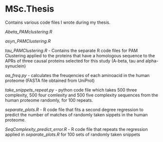 # MSc.Thesis
Contains various code files I wrote during my thesis.

*Abeta_PAMclustering.R*

*asyn_PAMClustering.R*

*tau_PAMClustering.R*  -  Contains the separate R code files for PAM Clustering applied to the proteins that have a homologous sequence to the APRs of three causal proteins selected for this study (A-beta, tau and alpha-synuclein)


*aa_freq.py* - calculates the freuqencies of each aminoacid in the human proteome (FASTA file obtained from UniProt)


*take_snippets_repeat.py*  -  python code file which takes 500 three complexity, 500 four comlexity and 500 five complexity sequences from the human proteome randomly, for 100 repeats.


*separate_plots.R*  -  R code file that fits a second degree regression to predict the number of matches of randomly taken sippets in the human proteome.


*SeqComplexity_predict_error.R*  -  R code file that repeats the regression applied in *separate_plots.R* for 100 sets of randomly taken snippets
